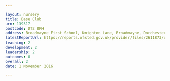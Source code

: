 ```yaml
---

layout: nursery
title: Base Club
urn: 139317
postcode: DT2 8PH
address: Broadmayne First School, Knighton Lane, Broadmayne, Dorchester, Dorset, DT2 8PH
latestReportUrl: https://reports.ofsted.gov.uk/provider/files/2611873/urn/139317.pdf
teaching: 2
development: 2
leadership: 2
outcomes: 0
overall: 2
date: 1 November 2016

---
```

